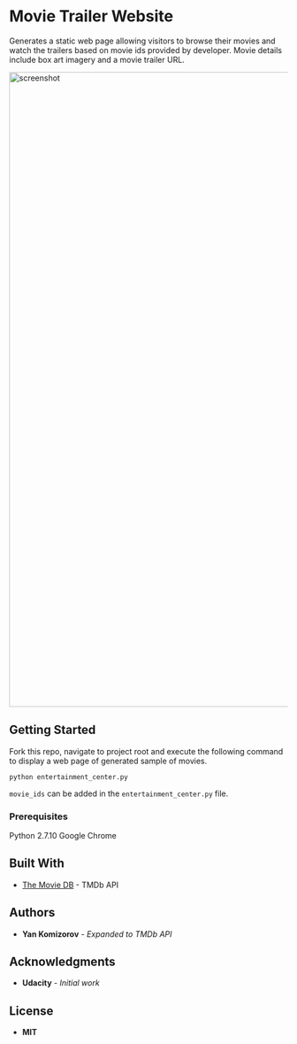 # Movie Trailer Website

Generates a static web page allowing visitors to browse their movies and watch the trailers based on movie ids provided by developer. Movie details include box art imagery and a movie trailer URL.

<img width="1147" alt="screenshot" src="https://user-images.githubusercontent.com/1065991/41121887-a88ffab6-6a67-11e8-8b9b-962aedf5b12c.png">

## Getting Started

Fork this repo, navigate to project root and execute the following command to display a web page of generated sample of movies.

`python entertainment_center.py`

`movie_ids` can be added in the `entertainment_center.py` file.

### Prerequisites

Python 2.7.10
Google Chrome 

## Built With

* [The Movie DB](https://www.themoviedb.org/documentation/api) - TMDb API

## Authors

* **Yan Komizorov** - *Expanded to TMDb API*

## Acknowledgments

* **Udacity** - *Initial work*

## License

* **MIT**
